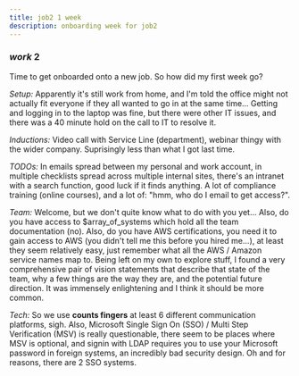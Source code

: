 ```yaml
---
title: job2 1 week
description: onboarding week for job2
---
```


### _work_ 2

Time to get onboarded onto a new job.
So how did my first week go?

_Setup:_
Apparently it's still work from home,
and I'm told the office might not actually fit everyone
if they all wanted to go in at the same time...
Getting and logging in to the laptop was fine,
but there were other IT issues,
and there was a 40 minute hold on the call to IT to resolve it.

_Inductions:_
Video call with Service Line (department),
webinar thingy with the wider company.
Suprisingly less than what I got last time.

_TODOs:_
In emails spread between my personal and work account,
in multiple checklists spread across multiple internal sites,
there's an intranet with a search function,
good luck if it finds anything.
A lot of compliance training (online courses),
and a lot of: "hmm, who do I email to get access?".

_Team:_
Welcome, but we don't quite know what to do with you yet...
Also, do you have access to $array_of_systems which hold all the team documentation
(no).
Also, do you have AWS certifications, you need it to gain access to AWS
(you didn't tell me this before you hired me...),
at least they seem relatively easy,
just remember what all the AWS / Amazon service names map to.
Being left on my own to explore stuff,
I found a very comprehensive pair of vision statements
that describe that state of the team,
why a few things are the way they are,
and the potential future direction.
It was immensely enlightening and I think it should be more common.

_Tech:_
So we use __counts fingers__ at least 6 different communication platforms, sigh.
Also, Microsoft Single Sign On (SSO) / Multi Step Verification (MSV) is really questionable,
there seem to be places where MSV is optional,
and signin with LDAP requires you to use your Microsoft password in foreign systems,
an incredibly bad security design.
Oh and for reasons, there are 2 SSO systems.

